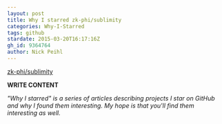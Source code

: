 ```yaml
---
layout: post
title: Why I starred zk-phi/sublimity
categories: Why-I-Starred
tags: github
stardate: 2015-03-20T16:17:16Z
gh_id: 9364764
author: Nick Peihl
---
```


[zk-phi/sublimity](https://github.com/zk-phi/sublimity)

**WRITE CONTENT**

*"Why I starred" is a series of articles describing projects I star on GitHub and why I found them interesting. My hope is that you'll find them interesting as well.*

